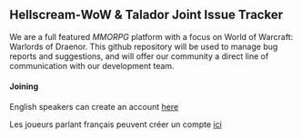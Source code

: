 ## Hellscream-WoW & Talador Joint Issue Tracker

We are a full featured *MMORPG* platform with a focus on World of Warcraft: Warlords of Draenor. This github repository will be used to manage bug reports and suggestions, and will offer our community a direct line of communication with our development team.

#### Joining

English speakers can create an account [here](http://www.hellscream-wow.com/register)

Les joueurs parlant français peuvent créer un compte [ici](http://talador.net/portal-install)
